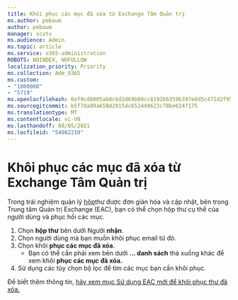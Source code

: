 ```yaml
---
title: Khôi phục các mục đã xóa từ Exchange Tâm Quản trị
ms.author: pebaum
author: pebaum
manager: scotv
ms.audience: Admin
ms.topic: article
ms.service: o365-administration
ROBOTS: NOINDEX, NOFOLLOW
localization_priority: Priority
ms.collection: Adm_O365
ms.custom:
- "1800008"
- "5719"
ms.openlocfilehash: 6ef9cd8005ab8cbd2d69b09cc8192b6359b397e8d5c471d2f958ae1e751d7797
ms.sourcegitcommit: b5f7da89a650d2915dc652449623c78be6247175
ms.translationtype: MT
ms.contentlocale: vi-VN
ms.lasthandoff: 08/05/2021
ms.locfileid: "54062210"
---
```

# <a name="recover-deleted-items-from-exchange-admin-center"></a>Khôi phục các mục đã xóa từ Exchange Tâm Quản trị

Trong trải nghiệm quản lý [hộp](https://admin.exchange.microsoft.com/#/mailboxes)thư được đơn giản hóa và cập nhật, bên trong Trung tâm Quản trị Exchange (EAC), bạn có thể chọn hộp thư cụ thể của người dùng và phục hồi các mục.

1. Chọn **hộp thư** bên dưới Người **nhận**.
2. Chọn người dùng mà bạn muốn khôi phục email từ đó.
3. Chọn khôi **phục các mục đã xóa**.
    - Bạn có thể cần phải xem bên dưới **... danh sách** thả xuống khác để xem khôi **phục các mục đã xóa.**
4. Sử dụng các tùy chọn bộ lọc để tìm các mục bạn cần khôi phục.

Để biết thêm thông tin, [hãy xem mục Sử dụng EAC mới để khôi phục thư đã xóa.](/exchange/recipients-in-exchange-online/manage-user-mailboxes/recover-deleted-messages#use-new-eac-for-recovering-deleted-messages)
